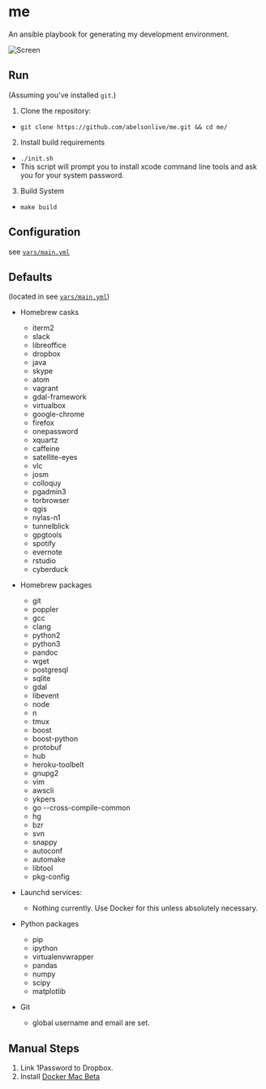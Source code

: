 # me


An ansible playbook for generating my development environment.

![Screen](screenshots/sample-screen.png)

## Run
(Assuming you've installed `git`.)

1. Clone the repository:
  - `git clone https://github.com/abelsonlive/me.git && cd me/`

2. Install build requirements
  - `./init.sh`
  - This script will prompt you to install xcode command line tools and ask you for your system password.

3. Build System
  - `make build`

## Configuration

see [`vars/main.yml`](vars/mail.yml)

## Defaults

(located in see [`vars/main.yml`](vars/mail.yml))

* Homebrew casks

  - iterm2
  - slack
  - libreoffice
  - dropbox
  - java
  - skype
  - atom
  - vagrant
  - gdal-framework
  - virtualbox
  - google-chrome
  - firefox
  - onepassword
  - xquartz
  - caffeine
  - satellite-eyes
  - vlc
  - josm
  - colloquy
  - pgadmin3
  - torbrowser
  - qgis
  - nylas-n1
  - tunnelblick
  - gpgtools
  - spotify
  - evernote
  - rstudio
  - cyberduck

* Homebrew packages

  - git
  - poppler
  - gcc
  - clang
  - python2
  - python3
  - pandoc
  - wget
  - postgresql
  - sqlite
  - gdal
  - libevent
  - node
  - n
  - tmux
  - boost
  - boost-python
  - protobuf
  - hub
  - heroku-toolbelt
  - gnupg2
  - vim
  - awscli
  - ykpers
  - go --cross-compile-common
  - hg
  - bzr
  - svn
  - snappy
  - autoconf
  - automake
  - libtool
  - pkg-config

* Launchd services:
    - Nothing currently. Use Docker for this unless absolutely necessary.


* Python packages

  - pip
  - ipython
  - virtualenvwrapper
  - pandas
  - numpy
  - scipy
  - matplotlib

* Git
  - global username and email are set.

## Manual Steps

  1. Link 1Password to Dropbox.
  2. Install [Docker Mac Beta](https://blog.docker.com/2016/03/docker-for-mac-windows-beta/)
